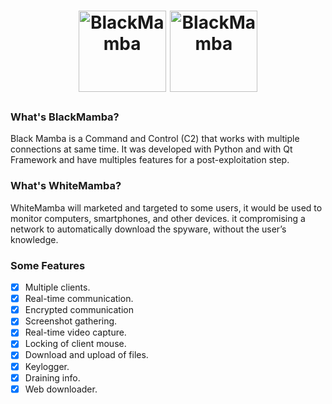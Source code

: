 <h1 align="center">
  <a href="https://github.com/loseys/Oblivion/"><img src="https://i.imgur.com/tGj5RyK.png" width=140 height=130 alt="BlackMamba"></a>
  <a href="https://github.com/Sulaimannabdul/"><img src="https://aaah0mnbncqtinas.public.blob.vercel-storage.com/HX3IaSp-no-background-NfggAKddXdPFDs7P2o4wOnXnwtupSH.png" width=140 height=130 alt="BlackMamba"></a>
</h1>

### What's BlackMamba?

Black Mamba is a Command and Control (C2) that works with multiple connections at same time. It was developed with Python and with Qt Framework and have multiples features for a post-exploitation step.

### What's WhiteMamba?

WhiteMamba will marketed and targeted to some users, it would be used to monitor computers, smartphones, and other devices. it compromising a network to automatically download the spyware, without the user’s knowledge.

### Some Features

- [x] Multiple clients.
- [x] Real-time communication.
- [x] Encrypted communication
- [x] Screenshot gathering.
- [x] Real-time video capture.
- [x] Locking of client mouse.
- [x] Download and upload of files.
- [x] Keylogger.
- [x] Draining info.
- [x] Web downloader.
